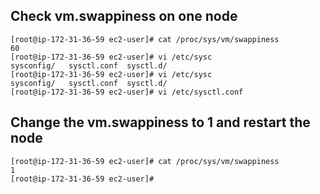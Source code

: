 ## Check vm.swappiness on one node
```
[root@ip-172-31-36-59 ec2-user]# cat /proc/sys/vm/swappiness
60
[root@ip-172-31-36-59 ec2-user]# vi /etc/sysc
sysconfig/   sysctl.conf  sysctl.d/
[root@ip-172-31-36-59 ec2-user]# vi /etc/sysc
sysconfig/   sysctl.conf  sysctl.d/
[root@ip-172-31-36-59 ec2-user]# vi /etc/sysctl.conf
```
## Change the vm.swappiness to 1 and restart the node
```
[root@ip-172-31-36-59 ec2-user]# cat /proc/sys/vm/swappiness
1
[root@ip-172-31-36-59 ec2-user]#
```


